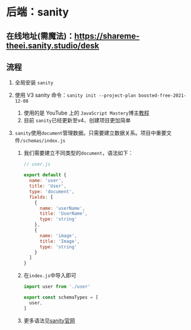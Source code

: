 # 后端：sanity

## 在线地址(需魔法)：https://shareme-theei.sanity.studio/desk



## 流程

1. 全局安装 `sanity`

2. 使用 V3 sanity 命令：`sanity init --project-plan boosted-free-2021-12-08`

   1. 使用的是 YouTube 上的 `JavaScript Mastery`博主[教程](https://www.youtube.com/watch?v=XxXyfkrP298&list=WL)
   2. 目前 `sanity`已经更新至v4、创建项目更加简单

3. `sanity`使用`document`管理数据。只需要建立数据关系。项目中重要文件`/schemas/index.js`

   1. 我们需要建立不同类型的`document`，语法如下：

      ```javascript
      // user.js
      
      export default {
        name: 'user',
        title: 'User',
        type: 'document',
        fields: [
          {
            name: 'userName',
            title: 'UserName',
            type: 'string'
          },
          {
            name: 'image',
            title: 'Image',
            type: 'string'
          }
        ]
      }
      ```

   2. 在`index.js`中导入即可

      ```javascript
      import user from './user'
      
      export const schemaTypes = [
        user,
      ]
      ```

   3. 更多语法见[sanity官网](https://www.sanity.io/docs/schema-types)

